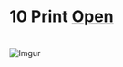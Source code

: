 # 10 Print [Open](https://editor.p5js.org/g.florio1994@gmail.com/full/cKyfakiwM) <h1>
 
![Imgur](https://i.imgur.com/n702ta1.png)
